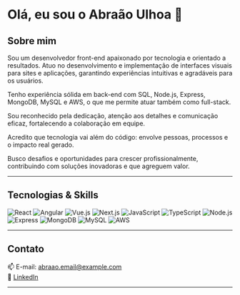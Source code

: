 # Olá, eu sou o Abraão Ulhoa 👋

## Sobre mim

Sou um desenvolvedor front-end apaixonado por tecnologia e orientado a resultados. Atuo no desenvolvimento e implementação de interfaces visuais para sites e aplicações, garantindo experiências intuitivas e agradáveis para os usuários.

Tenho experiência sólida em back-end com SQL, Node.js, Express, MongoDB, MySQL e AWS, o que me permite atuar também como full-stack.

Sou reconhecido pela dedicação, atenção aos detalhes e comunicação eficaz, fortalecendo a colaboração em equipe.

Acredito que tecnologia vai além do código: envolve pessoas, processos e o impacto real gerado.

Busco desafios e oportunidades para crescer profissionalmente, contribuindo com soluções inovadoras e que agreguem valor.

---

## Tecnologias & Skills

![React](https://img.shields.io/badge/React-20232A?style=for-the-badge&logo=react&logoColor=61DAFB)
![Angular](https://img.shields.io/badge/Angular-DD0031?style=for-the-badge&logo=angular&logoColor=white)
![Vue.js](https://img.shields.io/badge/Vue.js-35495E?style=for-the-badge&logo=vue.js&logoColor=4FC08D)
![Next.js](https://img.shields.io/badge/Next.js-000000?style=for-the-badge&logo=next.js&logoColor=white)
![JavaScript](https://img.shields.io/badge/JavaScript-F7DF1E?style=for-the-badge&logo=javascript&logoColor=black)
![TypeScript](https://img.shields.io/badge/TypeScript-3178C6?style=for-the-badge&logo=typescript&logoColor=white)
![Node.js](https://img.shields.io/badge/Node.js-339933?style=for-the-badge&logo=node.js&logoColor=white)
![Express](https://img.shields.io/badge/Express-000000?style=for-the-badge)
![MongoDB](https://img.shields.io/badge/MongoDB-47A248?style=for-the-badge&logo=mongodb&logoColor=white)
![MySQL](https://img.shields.io/badge/MySQL-4479A1?style=for-the-badge&logo=mysql&logoColor=white)
![AWS](https://img.shields.io/badge/AWS-232F3E?style=for-the-badge&logo=amazonaws&logoColor=white)

---

## Contato

📫 E-mail: abraao.email@example.com  
🔗 [LinkedIn](https://linkedin.com/in/abraao-ulhoa)  

---
